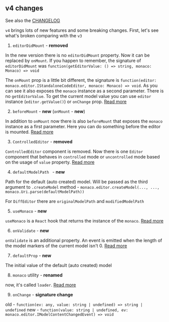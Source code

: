 ## v4 changes

See also the [CHANGELOG](https://github.com/suren-atoyan/monaco-react/blob/master/CHANGELOG.md)

`v4` brings lots of new features and some breaking changes. First, let's see what's broken comparing with the `v3`

1) `editorDidMount` - **removed**

In the new version there is no `editorDidMount` property. Now it can be replaced by `onMount`. If you happen to remember, the signature of `editorDidMount` was `function(getEditorValue: () => string, monaco: Monaco) => void`

The `onMount` prop is a little bit different, the signature is `function(editor: monaco.editor.IStandaloneCodeEditor, monaco: Monaco) => void`. As you can see it also exposes the `monaco` instance as a second parameter. There is no `getEditorValue`. To get the current model value you can use `editor` instance (`editor.getValue()`) or `onChange` prop. [Read more](https://github.com/suren-atoyan/monaco-react#get-value)

2) `beforeMount` - **new** (`onMount` - **new**)

In addition to `onMount` now there is also `beforeMount` that exposes the `monaco` instance as a first parameter. Here you can do something before the editor is mounted. [Read more](https://github.com/suren-atoyan/monaco-react#monaco-instance)

3) `ControlledEditor` - **removed**

`ControlledEditor` component is removed. Now there is one `Editor` component that behaves in `controlled` mode or `uncontrolled` mode based on the usage of `value` property. [Read more](https://github.com/suren-atoyan/monaco-react#uncontrolled-controlled-modes)

4) `defaultModelPath ` - **new**

Path for the default (auto created) model. Will be passed as the third argument to `.createModel` method - `monaco.editor.createModel(..., ..., monaco.Uri.parse(defaultModelPath))`

For `DiffEditor` there are `originalModelPath` and `modifiedModelPath`

5) `useMonaco` - **new**

`useMonaco` is a `React` hook that returns the instance of the `monaco`. [Read more](https://github.com/suren-atoyan/monaco-react#usemonaco)

6) `onValidate` - **new**

`onValidate` is an additional property. An event is emitted when the length of the model markers of the current model isn't 0. [Read more](https://github.com/suren-atoyan/monaco-react#onvalidate)

7) `defaultProp` - **new**

The initial value of the default (auto created) model

8) `monaco` utility - **renamed**

now, it's called `loader`. [Read more](https://github.com/suren-atoyan/monaco-react#loader-config)

9) `onChange` - **signature change**

old - `function(ev: any, value: string | undefined) => string | undefined`
new - `function(value: string | undefined, ev: monaco.editor.IModelContentChangedEvent) => void`
